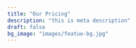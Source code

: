 ```yaml
---
title: "Our Pricing"
description: "this is meta description"
draft: false
bg_image: "images/featue-bg.jpg"
---
```

